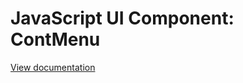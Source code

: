 # JavaScript UI Component: ContMenu

[View documentation](http://www.anconaesselmann.com/js_ui/cont_menu)
